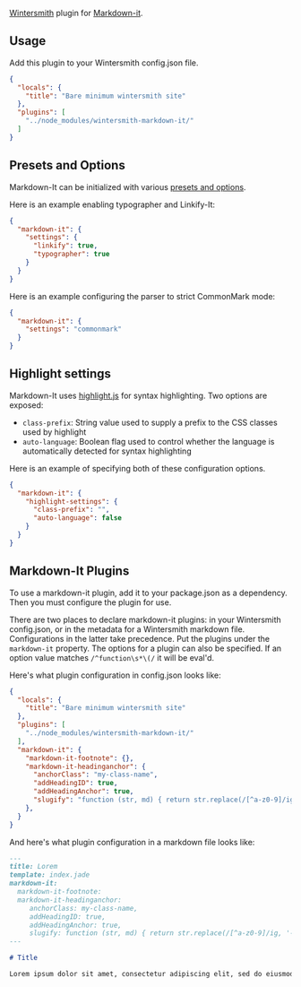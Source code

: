 [Wintersmith](http://wintersmith.io) plugin for 
[Markdown-it](https://github.com/markdown-it/markdown-it).

## Usage

Add this plugin to your Wintersmith config.json file.

```json
{
  "locals": {
    "title": "Bare minimum wintersmith site"
  },
  "plugins": [
    "../node_modules/wintersmith-markdown-it/"
  ]
}
```

## Presets and Options

Markdown-It can be initialized with various [presets and options](https://github.com/markdown-it/markdown-it#init-with-presets-and-options).

Here is an example enabling typographer and Linkify-It:

```json
{
  "markdown-it": {
    "settings": {
      "linkify": true,
      "typographer": true
    }
  }
}
```

Here is an example configuring the parser to strict CommonMark mode:

```json
{
  "markdown-it": {
    "settings": "commonmark"
  }
}
```

## Highlight settings

Markdown-It uses [highlight.js](https://highlightjs.org) for syntax highlighting. Two options are exposed:

* `class-prefix`: String value used to supply a prefix to the CSS classes used by highlight
* `auto-language`: Boolean flag used to control whether the language is automatically detected for syntax highlighting

Here is an example of specifying both of these configuration options.

```json
{
  "markdown-it": {
    "highlight-settings": {
      "class-prefix": "",
      "auto-language": false
    }
  }
}
```

## Markdown-It Plugins

To use a markdown-it plugin, add it to your package.json as a dependency. Then you must configure the plugin for use.

There are two places to declare markdown-it plugins: in your Wintersmith config.json, or in the metadata for a Wintersmith
markdown file. Configurations in the latter take precedence. Put the plugins under the `markdown-it` property. The options for a
plugin can also be specified. If an option value matches `/^function\s*\(/` it will be eval'd.

Here's what plugin configuration in config.json looks like:

```json
{
  "locals": {
    "title": "Bare minimum wintersmith site"
  },
  "plugins": [
    "../node_modules/wintersmith-markdown-it/"
  ],
  "markdown-it": {
    "markdown-it-footnote": {},
    "markdown-it-headinganchor": {
      "anchorClass": "my-class-name",
      "addHeadingID": true,
      "addHeadingAnchor": true,
      "slugify": "function (str, md) { return str.replace(/[^a-z0-9]/ig, '-'); }"
    },
  }
}
```

And here's what plugin configuration in a markdown file looks like:

```markdown
---
title: Lorem
template: index.jade
markdown-it:
  markdown-it-footnote:
  markdown-it-headinganchor:
     anchorClass: my-class-name,
     addHeadingID: true,
     addHeadingAnchor: true,
     slugify: function (str, md) { return str.replace(/[^a-z0-9]/ig, '-'); }
---

# Title

Lorem ipsum dolor sit amet, consectetur adipiscing elit, sed do eiusmod tempor incididunt ut labore et dolore magna aliqua. 

```